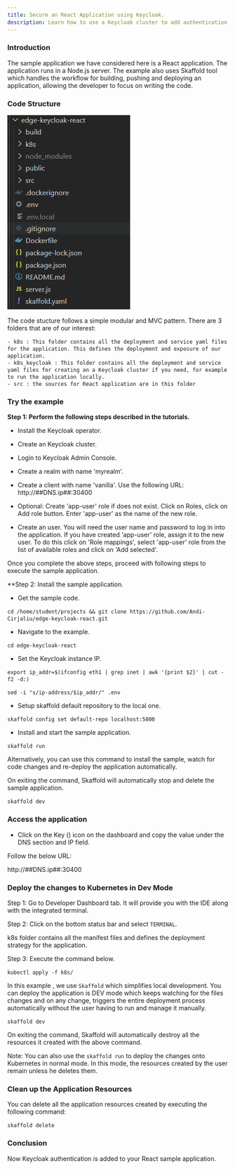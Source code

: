 ```yaml
---
title: Secure an React Application using Keycloak.
description: Learn how to use a Keycloak cluster to add authentication to an applications and secure the services.
---
```



### Introduction

The sample application we have considered here is a React application. The application runs in a Node.js server. The example also uses Skaffold tool which handles the workflow for building, pushing and deploying an application, allowing the developer to focus on writing the code.

### Code Structure

![codestructure](_images/keycloak-react-app-structure.png)

The code stucture follows a simple modular and MVC pattern. There are 3 folders that are of our interest:

	- k8s : This folder contains all the deployment and service yaml files for the application. This defines the deployment and exposure of our application.
	- k8s_keycloak : This folder contains all the deployment and service yaml files for creating an a Keycloak cluster if you need, for example to run the application locally.
	- src : the sources for React application are in this folder


### Try the example

**Step 1: Perform the following steps described in the tutorials.**

*  Install the Keycloak operator.

*  Create an Keycloak cluster.

*  Login to Keycloak Admin Console.

*  Create a realm with name 'myrealm'.

*  Create a client with name 'vanilla'. Use the following URL: http://##DNS.ip##:30400

*  Optional: Create 'app-user' role if does not exist. Click on Roles, click on Add role button. Enter 'app-user' as the name of the new role.

*  Create an user. You will need the user name and password to log in into the application. If you have created 'app-user' role, assign it to the new user. To do this click on 'Role mappings', select 'app-user' role from the list of available roles and click on 'Add selected'.


Once you complete the above steps, proceed with following steps to execute the sample application.


**Step 2: Install the sample application.

- Get the sample code.

```execute
cd /home/student/projects && git clone https://github.com/Andi-Cirjaliu/edge-keycloak-react.git
```

- Navigate to the example.

```execute
cd edge-keycloak-react
```

- Set the Keycloak instance IP.

```execute
export ip_addr=$(ifconfig eth1 | grep inet | awk '{print $2}' | cut -f2 -d:)
```
```execute
sed -i "s/ip-address/$ip_addr/" .env
```

- Setup skaffold default repository to the local one.
```execute
skaffold config set default-repo localhost:5000
```

- Install and start the sample application. 

```execute
skaffold run
```
Alternatively, you can use this command to install the sample, watch for code changes and re-deploy the application automatically. 

On exiting the command, Skaffold will automatically stop and delete the sample application.

```execute
skaffold dev
```

### Access the application

- Click on the Key () icon on the dashboard and copy the value under the DNS section and IP field.

Follow the below URL: 

http://##DNS.ip##:30400


### Deploy the changes to Kubernetes in Dev Mode

Step 1: Go to Developer Dashboard tab. It will provide you with the IDE along with the integrated terminal. 

Step 2: Click on the bottom status bar and select `TERMINAL`.

k8s folder contains all the manifest files and defines the deployment strategy for the application. 

Step 3: Execute the command below. 

```execute
kubectl apply -f k8s/
```

In this example , we use `Skaffold` which simplifies local development. You can deploy the application is DEV mode which keeps watching for the files changes and on any change, triggers the entire deployment process automatically without the user having to run and manage it manually.

```execute
skaffold dev
```

On exiting the command, Skaffold will automatically destroy all the resources it created with the above command.


Note: You can also use the `skaffold run` to deploy the changes onto Kubernetes in normal mode. In this mode, the resources created by the user remain unless he deletes them.

### Clean up the Application Resources

You can delete all the application resources created by executing the following command:

```execute
skaffold delete
```

### Conclusion

Now Keycloak authentication is added to your React sample application.
